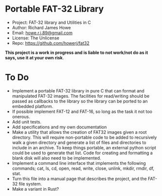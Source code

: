 # Portable FAT-32 Library

* Project: FAT-32 library and Utilities in C
* Author: Richard James Howe
* Email: howe.r.j.89@gmail.com
* License: The Unlicense
* Repo: https://github.com/howerj/fat32

**This project is a work in progress and is liable to not work/not do as it
says, use it at your own risk**.

# To Do

* Implement a portable FAT-32 library in pure C that can format and manipulated
  FAT-32 images. The facilities for read/writing should be passed as callbacks
  to the library so the library can be ported to an embedded platform.
* If possible implement FAT-12 and FAT-16, so long as the task it not too
  onerous.
* Add unit tests.
* Add specifications and my own documentation
* Make a utility that allows the creation of FAT32 images given a root
  directory. This will require non-portable code to be added to recursively
  walk a given directory and generate a list of files and directories to
  include in an archive. To keep things portable, an external python script
  could be used to generate that list.  Code for creating and formatting a blank 
  disk will also need to be implemented.
* Implement a command line interface that implements the following commands;
  cat, ls, cd, open, read, write, close, unlink, mkdir, rmdir, df, stat.
* Turn this file into a manual page that describes the project, and the FAT-32
  file system.
* Make a variant in Rust?

